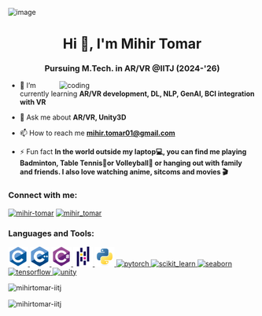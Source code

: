![image](https://github.com/user-attachments/assets/810511b6-398e-4cd3-811d-3b4fe947b112)<h1 align="center">Hi 👋, I'm Mihir Tomar</h1>
<h3 align="center">Pursuing M.Tech. in AR/VR @IITJ (2024-'26)</h3>

<img align="right" alt="coding" width=400 src="https://i.pinimg.com/originals/45/04/28/4504285f9f12ea09bed8366f05a399d4.gif">

- 🌱 I’m currently learning **AR/VR development, DL, NLP, GenAI, BCI integration with VR**

- 💬 Ask me about **AR/VR, Unity3D**

- 📫 How to reach me **mihir.tomar01@gmail.com**

- ⚡ Fun fact **In the world outside my laptop💻, you can find me playing Badminton, Table Tennis🏓or Volleyball🏐 or hanging out with family and friends. I also love watching anime, sitcoms and movies 🎬**

<h3 align="left">Connect with me:</h3>
<p align="left">
<a href="https://linkedin.com/in/mihir-tomar" target="blank"><img align="center" src="https://raw.githubusercontent.com/rahuldkjain/github-profile-readme-generator/master/src/images/icons/Social/linked-in-alt.svg" alt="mihir-tomar" height="30" width="40" /></a>
<a href="https://instagram.com/mihir_tomar" target="blank"><img align="center" src="https://raw.githubusercontent.com/rahuldkjain/github-profile-readme-generator/master/src/images/icons/Social/instagram.svg" alt="mihir_tomar" height="30" width="40" /></a>
</p>

<h3 align="left">Languages and Tools:</h3>
<p align="left"> <a href="https://www.cprogramming.com/" target="_blank" rel="noreferrer"> <img src="https://raw.githubusercontent.com/devicons/devicon/master/icons/c/c-original.svg" alt="c" width="40" height="40"/> </a> <a href="https://www.w3schools.com/cpp/" target="_blank" rel="noreferrer"> <img src="https://raw.githubusercontent.com/devicons/devicon/master/icons/cplusplus/cplusplus-original.svg" alt="cplusplus" width="40" height="40"/> </a> <a href="https://www.w3schools.com/cs/" target="_blank" rel="noreferrer"> <img src="https://raw.githubusercontent.com/devicons/devicon/master/icons/csharp/csharp-original.svg" alt="csharp" width="40" height="40"/> </a> <a href="https://pandas.pydata.org/" target="_blank" rel="noreferrer"> <img src="https://raw.githubusercontent.com/devicons/devicon/2ae2a900d2f041da66e950e4d48052658d850630/icons/pandas/pandas-original.svg" alt="pandas" width="40" height="40"/> </a> <a href="https://www.python.org" target="_blank" rel="noreferrer"> <img src="https://raw.githubusercontent.com/devicons/devicon/master/icons/python/python-original.svg" alt="python" width="40" height="40"/> </a> <a href="https://pytorch.org/" target="_blank" rel="noreferrer"> <img src="https://www.vectorlogo.zone/logos/pytorch/pytorch-icon.svg" alt="pytorch" width="40" height="40"/> </a> <a href="https://scikit-learn.org/" target="_blank" rel="noreferrer"> <img src="https://upload.wikimedia.org/wikipedia/commons/0/05/Scikit_learn_logo_small.svg" alt="scikit_learn" width="40" height="40"/> </a> <a href="https://seaborn.pydata.org/" target="_blank" rel="noreferrer"> <img src="https://seaborn.pydata.org/_images/logo-mark-lightbg.svg" alt="seaborn" width="40" height="40"/> </a> <a href="https://www.tensorflow.org" target="_blank" rel="noreferrer"> <img src="https://www.vectorlogo.zone/logos/tensorflow/tensorflow-icon.svg" alt="tensorflow" width="40" height="40"/> </a> <a href="https://unity.com/" target="_blank" rel="noreferrer"> <img src="https://www.vectorlogo.zone/logos/unity3d/unity3d-icon.svg" alt="unity" width="40" height="40"/> </a> </p>

<p><img align="center" src="https://github-readme-stats.vercel.app/api/top-langs?username=mihirtomar-iitj&show_icons=true&locale=en&layout=compact" alt="mihirtomar-iitj" /></p>

<p><img align="center" src="https://github-readme-streak-stats.herokuapp.com/?user=mihirtomar-iitj&" alt="mihirtomar-iitj" /></p>
